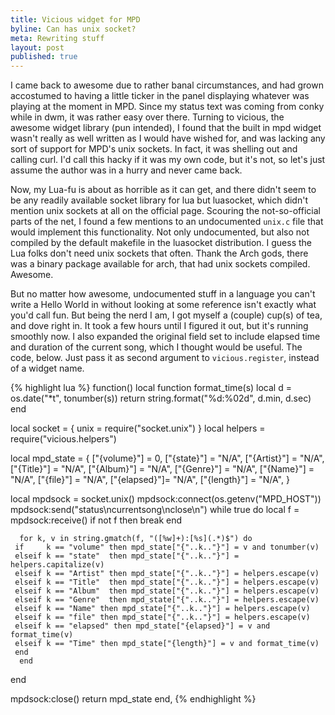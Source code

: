 ```yaml
---
title: Vicious widget for MPD
byline: Can has unix socket?
meta: Rewriting stuff
layout: post
published: true
---
```

I came back to awesome due to rather banal circumstances, and had grown accostumed to having a little ticker in the panel displaying whatever was playing at the moment in MPD. Since my status text was coming from conky while in dwm, it was rather easy over there. Turning to vicious, the awesome widget library (pun intended), I found that the built in mpd widget wasn't really as well written as I would have wished for, and was lacking any sort of support for MPD's unix sockets. In fact, it was shelling out and calling curl. I'd call this hacky if it was my own code, but it's not, so let's just assume the author was in a hurry and never came back.

Now, my Lua-fu is about as horrible as it can get, and there didn't seem to be any readily available socket library for lua but luasocket, which didn't mention unix sockets at all on the official page. Scouring the not-so-official parts of the net, I found a few mentions to an undocumented `unix.c` file that would implement this functionality. Not only undocumented, but also not compiled by the default makefile in the luasocket distribution. I guess the Lua folks don't need unix sockets that often. Thank the Arch gods, there was a binary package available for arch, that had unix sockets compiled. Awesome.

But no matter how awesome, undocumented stuff in a language you can't write a Hello World in without looking at some reference isn't exactly what you'd call fun. But being the nerd I am, I got myself a (couple) cup(s) of tea, and dove right in. It took a few hours until I figured it out, but it's running smoothly now. I also expanded the original field set to include elapsed time and duration of the current song, which I thought would be useful. The code, below. Just pass it as second argument to `vicious.register`, instead of a widget name.

{% highlight lua %}
function()
   local function format_time(s)
      local d = os.date("*t", tonumber(s))
      return string.format("%d:%02d", d.min, d.sec)
   end

   local socket = { unix = require("socket.unix") }
   local helpers = require("vicious.helpers")

   local mpd_state  = {
      ["{volume}"] = 0,
      ["{state}"]  = "N/A",
      ["{Artist}"] = "N/A",
      ["{Title}"]  = "N/A",
      ["{Album}"]  = "N/A",
      ["{Genre}"]  = "N/A",
      ["{Name}"]   = "N/A",
      ["{file}"]   = "N/A",
      ["{elapsed}"]= "N/A",
      ["{length}"] = "N/A",
   }

   local mpdsock = socket.unix()
   mpdsock:connect(os.getenv("MPD_HOST"))
   mpdsock:send("status\ncurrentsong\nclose\n")
   while true do
      local f = mpdsock:receive()
      if not f then break end

      for k, v in string.gmatch(f, "([%w]+):[%s](.*)$") do
	 if     k == "volume" then mpd_state["{"..k.."}"] = v and tonumber(v)
	 elseif k == "state"  then mpd_state["{"..k.."}"] = helpers.capitalize(v)
	 elseif k == "Artist" then mpd_state["{"..k.."}"] = helpers.escape(v)
	 elseif k == "Title"  then mpd_state["{"..k.."}"] = helpers.escape(v)
	 elseif k == "Album"  then mpd_state["{"..k.."}"] = helpers.escape(v)
	 elseif k == "Genre"  then mpd_state["{"..k.."}"] = helpers.escape(v)
	 elseif k == "Name" then mpd_state["{"..k.."}"] = helpers.escape(v)
	 elseif k == "file" then mpd_state["{"..k.."}"] = helpers.escape(v)
	 elseif k == "elapsed" then mpd_state["{elapsed}"] = v and format_time(v)
	 elseif k == "Time" then mpd_state["{length}"] = v and format_time(v)
	 end
      end
   end

   mpdsock:close()
   return mpd_state
end,
{% endhighlight %}
